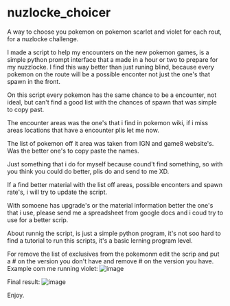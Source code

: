 # nuzlocke_choicer
A way to choose you pokemon on pokemon scarlet and violet for each rout, for a nuzlocke challenge.

I made a script to help my encounters on the new pokemon games, is a simple python prompt interface that a made in a hour or two to prepare for my nuzzlocke. I find this way better than just runing blind, because every pokemon on the route will be a possible enconter not just the one's that spawn in the front.

On this script every pokemon has the same chance to be a encounter, not ideal, but can't find a good list with the chances of spawn that was simple to copy past.

The encounter areas was the one's that i find in pokemon wiki, if i miss areas locations that have a encounter plis let me now.

The list of pokemon off it area was taken from IGN and game8 website's. Was the better one's to copy paste the names.

Just something that i do for myself because cound't find something, so with you think you could do better, plis do and send to me XD.

If a find better material with the list off areas, possible enconters and spawn rate's, i will try to update the script.

With somoene has upgrade's or the material information better the one's that i use, please send me a spreadsheet from google docs and i coud try to use for a better scrip.

About runnig the script, is just a simple python program, it's not soo hard to find a tutorial to run this scripts, it's a basic lerning program level.

For remove the list of exclusives from the pokemonm edit the scrip and put a # on the version you don't have and remove # on the version you have. Example com me running violet:
![image](https://user-images.githubusercontent.com/22967917/204164122-cad4344d-f6cf-4be4-a5d8-bc7b91d89dbf.png)

Final result:
![image](https://user-images.githubusercontent.com/22967917/204164149-66c6c1cf-0a6d-4b24-bb48-9a2227d6d487.png)

Enjoy.
